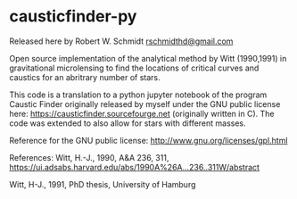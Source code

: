 # causticfinder-py

Released here by Robert W. Schmidt rschmidthd@gmail.com

Open source implementation of the analytical method by Witt (1990,1991) in gravitational microlensing to
find the locations of critical curves and caustics for an abritrary number of stars.

This code is a translation to a python jupyter notebook of the program Caustic Finder originally released by myself
under the GNU public license here: https://causticfinder.sourcefourge.net (originally written in C). The code was extended
to also allow for stars with different masses.

Reference for the GNU public license: http://www.gnu.org/licenses/gpl.html


References:
Witt, H.-J., 1990, A&A 236, 311, https://ui.adsabs.harvard.edu/abs/1990A%26A...236..311W/abstract

Witt, H-J., 1991, PhD thesis, University of Hamburg
